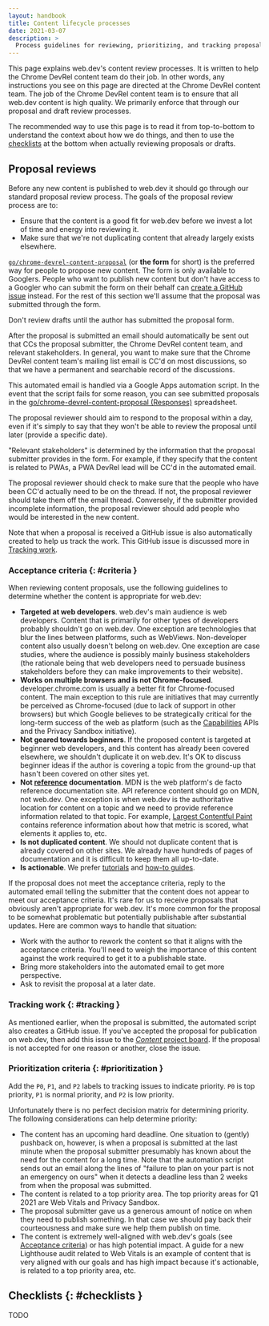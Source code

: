 ```yaml
---
layout: handbook
title: Content lifecycle processes
date: 2021-03-07
description: >
  Process guidelines for reviewing, prioritizing, and tracking proposals and drafts.
---
```


This page explains web.dev's content review processes. It is written to help the
Chrome DevRel content team do their job. In other words, any instructions you
see on this page are directed at the Chrome DevRel content team. The job of the
Chrome DevRel content team is to ensure that all web.dev content is high
quality. We primarily enforce that through our proposal and draft review
processes.

The recommended way to use this page is to read it from top-to-bottom
to understand the context about how we do things, and then to use
the [checklists](#checklists) at the bottom when actually reviewing proposals or drafts.

## Proposal reviews

Before any new content is published to web.dev it should go through our
standard proposal review process. The goals of the proposal review process are
to:

* Ensure that the content is a good fit for web.dev before we invest a lot of
  time and energy into reviewing it.
* Make sure that we're not duplicating content that already largely exists elsewhere.

[`go/chrome-devrel-content-proposal`](go/chrome-devrel-content-proposal) (or
**the form** for short) is the preferred way for people to propose new content.
The form is only available to Googlers. People who want to publish new
content but don't have access to a Googler who can submit the form on their
behalf can [create a GitHub issue][issue] instead. For the rest of this section
we'll assume that the proposal was submitted through the form.

Don't review drafts until the author has submitted the proposal form.

After the proposal is submitted an email should automatically be sent out
that CCs the proposal submitter, the Chrome DevRel content team, and relevant
stakeholders. In general, you want to make sure that the Chrome DevRel content
team's mailing list email is CC'd on most discussions, so that we have a permanent
and searchable record of the discussions.

This automated email is handled via a Google Apps automation script. In the event
that the script fails for some reason, you can see submitted proposals in
the [go/chrome-devrel-content-proposal (Responses)][spreadsheet] spreadsheet.

The proposal reviewer should aim to respond to the proposal within a day,
even if it's simply to say that they won't be able to review the proposal until
later (provide a specific date).

"Relevant stakeholders" is determined by the information that the proposal submitter
provides in the form. For example, if they specify that the content is related
to PWAs, a PWA DevRel lead will be CC'd in the automated email.

The proposal reviewer should check to make sure that the people who
have been CC'd actually need to be on the thread. If not, the proposal
reviewer should take them off the email thread. Conversely, if the
submitter provided incomplete information, the proposal reviewer should
add people who would be interested in the new content. 

Note that when a proposal is received a GitHub issue is also automatically
created to help us track the work. This GitHub issue is discussed more
in [Tracking work](#tracking).

### Acceptance criteria {: #criteria }

When reviewing content proposals, use the following guidelines
to determine whether the content is appropriate for web.dev:

* **Targeted at web developers**. web.dev's main audience is web
  developers. Content that is primarily for other types of developers
  probably shouldn't go on web.dev. One exception are technologies
  that blur the lines between platforms, such as WebViews. Non-developer
  content also usually doesn't belong on web.dev. One exception are case
  studies, where the audience is possibly mainly business stakeholders
  (the rationale being that web developers need to persuade business stakeholders
  before they can make improvements to their website).
* **Works on multiple browsers and is not Chrome-focused**. developer.chrome.com
  is usually a better fit for Chrome-focused content. The main exception to this
  rule are initiatives that may currently be perceived as Chrome-focused (due to
  lack of support in other browsers) but which Google believes to be
  strategically critical for the long-term success of the web as platform (such
  as the [Capabilities](/fugu-status) APIs and the Privacy Sandbox initiative).
* **Not geared towards beginners**. If the proposed content is targeted at
  beginner web developers, and this content has already been covered elsewhere,
  we shouldn't duplicate it on web.dev. It's OK to discuss beginner ideas if the
  author is covering a topic from the ground-up that hasn't been covered on other
  sites yet.
* **Not [reference] documentation**. MDN is the web platform's de facto
  reference documentation site. API reference content should go on MDN, not web.dev.
  One exception is when web.dev is the authoritative location for content
  on a topic and we need to provide reference information related to that topic.
  For example, [Largest Contentful Paint](/lcp) contains reference information
  about how that metric is scored, what elements it applies to, etc.
* **Is not duplicated content**. We should not duplicate content that
  is already covered on other sites. We already have hundreds of pages of
  documentation and it is difficult to keep them all up-to-date.
* **Is actionable**. We prefer [tutorials](https://documentation.divio.com/tutorials/)
  and [how-to guides](https://documentation.divio.com/how-to-guides/).

If the proposal does not meet the acceptance criteria, reply to the automated
email telling the submitter that the content does not appear to meet our
acceptance criteria. It's rare for us to receive proposals that obviously aren't
appropriate for web.dev. It's more common for the proposal to be somewhat
problematic but potentially publishable after substantial updates. Here are common
ways to handle that situation:

* Work with the author to rework the content so that it aligns with the
  acceptance criteria. You'll need to weigh the importance of this content
  against the work required to get it to a publishable state.
* Bring more stakeholders into the automated email to get more perspective.
* Ask to revisit the proposal at a later date.

### Tracking work {: #tracking }

As mentioned earlier, when the proposal is submitted, the automated script also
creates a GitHub issue. If you've accepted the proposal for publication on
web.dev, then add this issue to the [*Content* project board][project]. If the
proposal is not accepted for one reason or another, close the issue.

### Prioritization criteria {: #prioritization }

Add the `P0`, `P1`, and `P2` labels to tracking issues
to indicate priority. `P0` is top priority, `P1` is normal
priority, and `P2` is low priority.

Unfortunately there is no perfect decision matrix for determining priority.
The following considerations can help determine priority:

* The content has an upcoming hard deadline. One situation to (gently) pushback on,
  however, is when a proposal is submitted at the last minute when the
  proposal submitter presumably has known about the need for the content
  for a long time. Note that the automation script sends out an email along
  the lines of "failure to plan on your part is not an emergency on ours" when
  it detects a deadline less than 2 weeks from when the proposal was submitted.
* The content is related to a top priority area. The top priority areas
  for Q1 2021 are Web Vitals and Privacy Sandbox.
* The proposal submitter gave us a generous amount of notice on when
  they need to publish something. In that case we should pay back
  their courteousness and make sure we help them publish on time.
* The content is extremely well-aligned with web.dev's goals
  (see [Acceptance criteria](#criteria)) or has high potential impact.
  A guide for a new Lighthouse audit related to Web Vitals is an example
  of content that is very aligned with our goals and has high impact because
  it's actionable, is related to a top priority area, etc.

## Checklists {: #checklists }

TODO

[issue]: https://github.com/GoogleChrome/web.dev/issues/new?assignees=kaycebasques&labels=new+content&template=propose-new-content.md&title=content%3A+TODO
[project]: https://github.com/GoogleChrome/web.dev/projects/23
[spreadsheet]: https://docs.google.com/spreadsheets/d/1plMunpJHlQZuEJDRRTBmpC3UQef5dXFN5i6Ux4utR_I/edit#gid=1251362433
[reference]: https://documentation.divio.com/reference/
